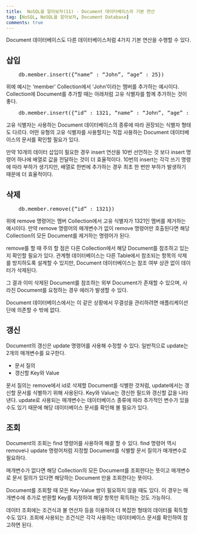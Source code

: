 ```yaml
---
title:  NoSQL을 알아보자(11) - Document 데이터베이스의 기본 연산
tag: [NoSQL, NoSQL을 알아보자, Document Database]
comments: true
---
```


Document 데이터베이스도 다른 데이터베이스처럼 4가지 기본 연산을 수행할 수 있다.

## 삽입
<pre>
	db.member.insert({“name” : “John”, “age” : 25})
</pre>

위에 예시는 ‘member’ Collection에서 ‘John’이라는 멤버를 추가하는 예시이다. Collection에 Document를 추가할 때는 아래처럼 고유 식별자를 함께 추가하는 것이 좋다.

<pre>
	db.member.insert({“id” : 1321, “name” : “John”, “age” : 25})
</pre>

고유 식별자는 사용하는 Document 데이터베이스의 종류에 따라 권장되는 식별자 형태도 다르다. 어떤 유형의 고유 식별자를 사용할지는 직접 사용하는 Document 데이터베이스의 문서를 확인할 필요가 있다.

만약 10개의 데이터 삽입이 필요한 경우 insert 연산을 10번 선언하는 것 보다 insert 명령어 하나에 배열로 값을 전달하는 것이 더 효율적이다. 10번의 insert는 각각 쓰기 명령에 따라 부하가 생기지만, 배열로 한번에 추가하는 경우 최초 한 번만 부하가 발생하기 때문에 더 효율적이다.


## 삭제

<pre>
	db.member.remove({“id” : 1321})
</pre>

위에 remove 명령어는 멤버 Collection에서 고유 식별자가 1321인 멤버를 제거하는 예시이다. 만약 remove 명령어의 매개변수가 없이 remove 명령어만 호출된다면 해당 Collection의 모든 Document를 제거하는 명령어가 된다.

remove를 할 때 주의 할 점은 다른 Collection에서 해당 Document를 참조하고 있는지 확인할 필요가 있다. 관계형 데이터베이스는 다른 Table에서 참조되는 항목의 삭제를 방지하도록 설계할 수 있지만, Document 데이터베이스는 참조 여부 상관 없이 데이터가 삭제된다.

그 결과 이미 삭제된 Document를 참조하는 외부 Document가 존재할 수 있으며, 사라진 Document를 요청하는 경우 에러가 발생할 수 있다.

Document 데이터베이스에서는 이 같은 상황에서 무결성을 관리하려면 애플리케이션 단에 의존할 수 밖에 없다.

## 갱신

Document의 갱신은 update 명령어를 사용해 수정할 수 있다. 일반적으로 update는 2개의 매개변수를 요구한다.
- 문서 질의
- 갱신할 Key와 Value

문서 질의는 remove에서 id로 삭제할 Document를 식별한 것처럼, update에서는 갱신할 문서를 식별하기 위해 사용된다. Key와 Value는 갱신한 필드와 갱신할 값을 나타낸다. update로 사용되는 매개변수는 데이터베이스 종류에 따라 추가적인 변수가 있을 수도 있기 때문에 해당 데이터베이스 문서를 확인해 볼 필요가 있다.

## 조회

Document의 조회는 find 명령어를 사용하여 해결 할 수 있다. find 명령어 역시 remove나 update 명령어처럼 지정할 Document를 식별할 문서 질의가 매개변수로 필요하다.

매개변수가 없다면 해당 Collection의 모든 Document를 조회한다는 뜻이고 매개변수로 문서 질의가 있다면 해당하는 Document 만을 조회한다는 뜻이다.

Document를 조회할 때 모든 Key-Value 쌍이 필요하지 않을 때도 있다. 이 경우는 매개변수에 추가로 반환할 Key를 지정하여 해당 항목만 획득하는 것도 가능하다.

데이터 조회에는 조건식과 불 연산자 등을 이용하여 더 복잡한 형태의 데이터를 획득할 수도 있다. 조회에 사용되는 조건식은 각각 사용하는 데이터베이스 문서를 확인하여 참고하면 된다.